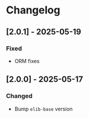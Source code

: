 
# Changelog


## [2.0.1] - 2025-05-19

### Fixed

- ORM fixes


## [2.0.0] - 2025-05-17

### Changed

- Bump `elib-base` version

